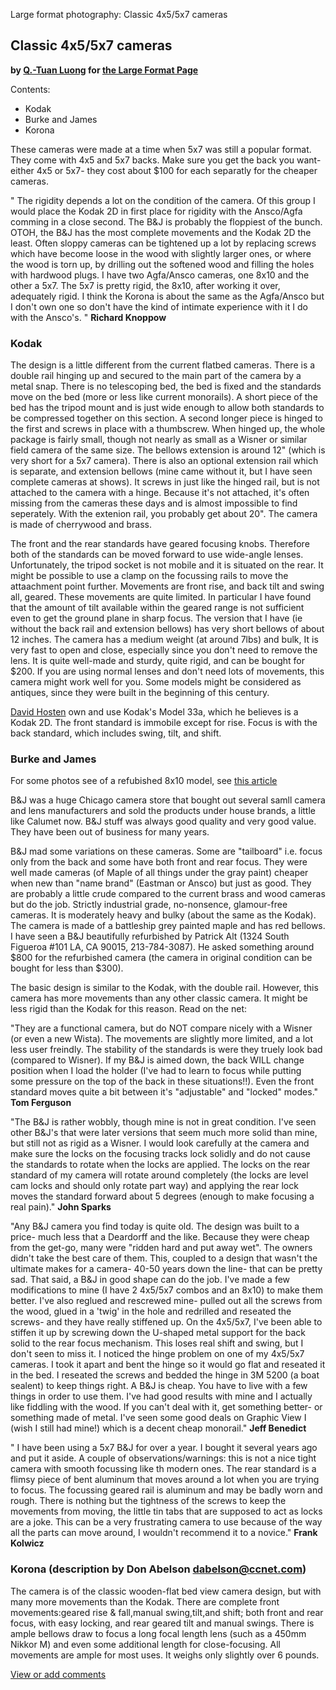Large format photography: Classic 4x5/5x7 cameras

Classic 4x5/5x7 cameras
-----------------------

**by [Q.-Tuan Luong](http://www.terragalleria.com/) for [the Large
Format Page](.)**

Contents:

-   Kodak
-   Burke and James
-   Korona

These cameras were made at a time when 5x7 was still a popular format.
They come with 4x5 and 5x7 backs. Make sure you get the back you want-
either 4x5 or 5x7- they cost about \$100 for each separatly for the
cheaper cameras.

" The rigidity depends a lot on the condition of the camera. Of this
group I would place the Kodak 2D in first place for rigidity with the
Ansco/Agfa comming in a close second. The B&J is probably the floppiest
of the bunch. OTOH, the B&J has the most complete movements and the
Kodak 2D the least. Often sloppy cameras can be tightened up a lot by
replacing screws which have become loose in the wood with slightly
larger ones, or where the wood is torn up, by drilling out the softened
wood and filling the holes with hardwood plugs. I have two Agfa/Ansco
cameras, one 8x10 and the other a 5x7. The 5x7 is pretty rigid, the
8x10, after working it over, adequately rigid. I think the Korona is
about the same as the Agfa/Ansco but I don't own one so don't have the
kind of intimate experience with it I do with the Ansco's. " **Richard
Knoppow**

### Kodak

The design is a little different from the current flatbed cameras. There
is a double rail hinging up and secured to the main part of the camera
by a metal snap. There is no telescoping bed, the bed is fixed and the
standards move on the bed (more or less like current monorails). A short
piece of the bed has the tripod mount and is just wide enough to allow
both standards to be compressed together on this section. A second
longer piece is hinged to the first and screws in place with a
thumbscrew. When hinged up, the whole package is fairly small, though
not nearly as small as a Wisner or similar field camera of the same
size. The bellows extension is around 12" (which is very short for a 5x7
camera). There is also an optional extension rail which is separate, and
extension bellows (mine came without it, but I have seen complete
cameras at shows). It screws in just like the hinged rail, but is not
attached to the camera with a hinge. Because it's not attached, it's
often missing from the cameras these days and is almost impossible to
find seperately. With the extenion rail, you probably get about 20". The
camera is made of cherrywood and brass.

The front and the rear standards have geared focusing knobs. Therefore
both of the standards can be moved forward to use wide-angle lenses.
Unfortunately, the tripod socket is not mobile and it is situated on the
rear. It might be possible to use a clamp on the focussing rails to move
the attaachment point further. Movements are front rise, and back tilt
and swing all, geared. These movements are quite limited. In particular
I have found that the amount of tilt available within the geared range
is not sufficient even to get the ground plane in sharp focus. The
version that I have (ie without the back rail and extension bellows) has
very short bellows of about 12 inches. The camera has a medium weight
(at around 7lbs) and bulk, It is very fast to open and close, especially
since you don't need to remove the lens. It is quite well-made and
sturdy, quite rigid, and can be bought for \$200. If you are using
normal lenses and don't need lots of movements, this camera might work
well for you. Some models might be considered as antiques, since they
were built in the beginning of this century.

[David Hosten](mailto:zebracom@synapse.net) own and use Kodak's Model
33a, which he believes is a Kodak 2D. The front standard is immobile
except for rise. Focus is with the back standard, which includes swing,
tilt, and shift.

### Burke and James

For some photos see of a refubished 8x10 model, see [this
article](burke-james/restore8x10.html)

B&J was a huge Chicago camera store that bought out several samll camera
and lens manufacturers and sold the products under house brands, a
little like Calumet now. B&J stuff was always good quality and very good
value. They have been out of business for many years.

B&J mad some variations on these cameras. Some are "tailboard" i.e.
focus only from the back and some have both front and rear focus. They
were well made cameras (of Maple of all things under the gray paint)
cheaper when new than "name brand" (Eastman or Ansco) but just as good.
They are probably a little crude compared to the current brass and wood
cameras but do the job. Strictly industrial grade, no-nonsence,
glamour-free cameras. It is moderately heavy and bulky (about the same
as the Kodak). The camera is made of a battleship grey painted maple and
has red bellows. I have seen a B&J beautifully refurbished by Patrick
Alt (1324 South Figueroa \#101 LA, CA 90015, 213-784-3087). He asked
something around \$800 for the refurbished camera (the camera in
original condition can be bought for less than \$300).

The basic design is similar to the Kodak, with the double rail. However,
this camera has more movements than any other classic camera. It might
be less rigid than the Kodak for this reason. Read on the net:

"They are a functional camera, but do NOT compare nicely with a Wisner
(or even a new Wista). The movements are slightly more limited, and a
lot less user freindly. The stability of the standards is were they
truely look bad (compared to Wisner). If my B&J is aimed down, the back
WILL change position when I load the holder (I've had to learn to focus
while putting some pressure on the top of the back in these
situations!!). Even the front standard moves quite a bit between it's
"adjustable" and "locked" modes." **Tom Ferguson**

"The B&J is rather wobbly, though mine is not in great condition. I've
seen other B&J's that were later versions that seem much more solid than
mine, but still not as rigid as a Wisner. I would look carefully at the
camera and make sure the locks on the focusing tracks lock solidly and
do not cause the standards to rotate when the locks are applied. The
locks on the rear standard of my camera will rotate around completely
(the locks are level cam locks and should only rotate part way) and
applying the rear lock moves the standard forward about 5 degrees
(enough to make focusing a real pain)." **John Sparks**

"Any B&J camera you find today is quite old. The design was built to a
price- much less that a Deardorff and the like. Because they were cheap
from the get-go, many were "ridden hard and put away wet". The owners
didn't take the best care of them. This, coupled to a design that wasn't
the ultimate makes for a camera- 40-50 years down the line- that can be
pretty sad. That said, a B&J in good shape can do the job. I've made a
few modifications to mine (I have 2 4x5/5x7 combos and an 8x10) to make
them better. I've also reglued and rescrewed mine- pulled out all the
screws from the wood, glued in a 'twig' in the hole and redrilled and
reseated the screws- and they have really stiffened up. On the 4x5/5x7,
I've been able to stiffen it up by screwing down the U-shaped metal
support for the back solid to the rear focus mechanism. This loses real
shift and swing, but I don't seen to miss it. I noticed the hinge
problem on one of my 4x5/5x7 cameras. I took it apart and bent the hinge
so it would go flat and reseated it in the bed. I reseated the screws
and bedded the hinge in 3M 5200 (a boat sealent) to keep things right. A
B&J is cheap. You have to live with a few things in order to use them.
I've had good results with mine and I actually like fiddling with the
wood. If you can't deal with it, get something better- or something made
of metal. I've seen some good deals on Graphic View I (wish I still had
mine!) which is a decent cheap monorail." **Jeff Benedict**

" I have been using a 5x7 B&J for over a year. I bought it several years
ago and put it aside. A couple of observations/warnings: this is not a
nice tight camera with smooth focussing like th modern ones. The rear
standard is a flimsy piece of bent aluminum that moves around a lot when
you are trying to focus. The focussing geared rail is aluminum and may
be badly worn and rough. There is nothing but the tightness of the
screws to keep the movements from moving, the little tin tabs that are
supposed to act as locks are a joke. This can be a very frustrating
camera to use because of the way all the parts can move around, I
wouldn't recommend it to a novice." **Frank Kolwicz**

### Korona (description by Don Abelson dabelson@ccnet.com)

The camera is of the classic wooden-flat bed view camera design, but
with many more movements than the Kodak. There are complete front
movements:geared rise & fall,manual swing,tilt,and shift; both front and
rear focus, with easy locking, and rear geared tilt and manual swings.
There is ample bellows draw to focus a long focal length lens (such as a
450mm Nikkor M) and even some additional length for close-focusing. All
movements are ample for most uses. It weighs only slightly over 6
pounds.

[View or add
comments](http://www.greenspun.com/com/qtluong/photography/lf/classic5x7.html)
